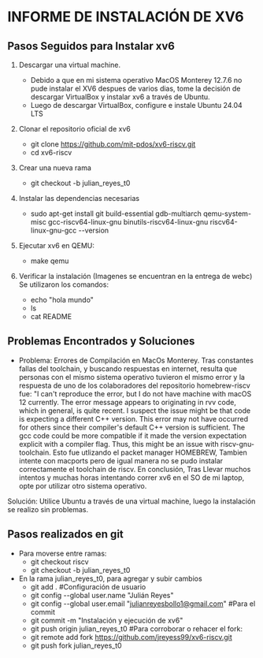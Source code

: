 # INFORME DE INSTALACIÓN DE XV6

## Pasos Seguidos para Instalar xv6
1. Descargar una virtual machine.
   -    Debido a que en mi sistema operativo MacOS Monterey 12.7.6 no pude instalar el XV6 despues de varios dias, tome la decisión de descargar VirtualBox y instalar xv6 a través de Ubuntu.
   -    Luego de descargar VirtualBox, configure e instale Ubuntu 24.04 LTS
2. Clonar el repositorio oficial de xv6
   -    git clone https://github.com/mit-pdos/xv6-riscv.git
   -    cd xv6-riscv
3. Crear una nueva rama
   -    git checkout -b julian_reyes_t0
5. Instalar las dependencias necesarias
   -    sudo apt-get install git build-essential gdb-multiarch qemu-system-misc gcc-riscv64-linux-gnu binutils-riscv64-linux-gnu riscv64-linux-gnu-gcc --version
    
6. Ejecutar xv6 en QEMU:
   -    make qemu
8. Verificar la instalación (Imagenes se encuentran en la entrega de webc)
    Se utilizaron los comandos:
    -    echo "hola mundo"
    -    ls
    -    cat README
    


## Problemas Encontrados y Soluciones
-    Problema: Errores de Compilación en MacOs Monterey.
Tras constantes fallas del toolchain, y buscando respuestas en internet, resulta que personas con el mismo sistema operativo tuvieron el mismo error y la respuesta de uno de los colaboradores del repositorio homebrew-riscv fue: "I can't reproduce the error, but I do not have machine with macOS 12 currently. The error message appears to originating in rvv code, which in general, is quite recent. I suspect the issue might be that code is expecting a different C++ version. This error may not have occurred for others since their compiler's default C++ version is sufficient. The gcc code could be more compatible if it made the version expectation explicit with a compiler flag. Thus, this might be an issue with riscv-gnu-toolchain.
Esto fue utlizando el packet manager HOMEBREW, Tambien intente con macports pero de igual manera no se pudo instalar correctamente el toolchain de riscv. En conclusión, Tras Llevar muchos intentos y muchas horas intentando correr xv6 en el SO de mi laptop, opte por utilizar otro sistema operativo.

Solución: Utilice Ubuntu a través de una virtual machine, luego la instalación se realizo sin problemas.

## Pasos realizados en git  
-    Para moverse entre ramas:
        -    git checkout riscv
        -    git checkout -b julian_reyes_t0
-    En la rama julian_reyes_t0, para agregar y subir cambios
        -    git add .
#Configuración de usuario
        -    git config --global user.name "Julián Reyes"
        -    git config --global user.email "julianreyesbollo1@gmail.com"
#Para el commit
        -    git commit -m "Instalación y ejecución de xv6"
        -    git push origin julian_reyes_t0 
#Para corroborar o rehacer el fork:
        -    git remote add fork https://github.com/jreyess99/xv6-riscv.git
        -    git push fork julian_reyes_t0 
